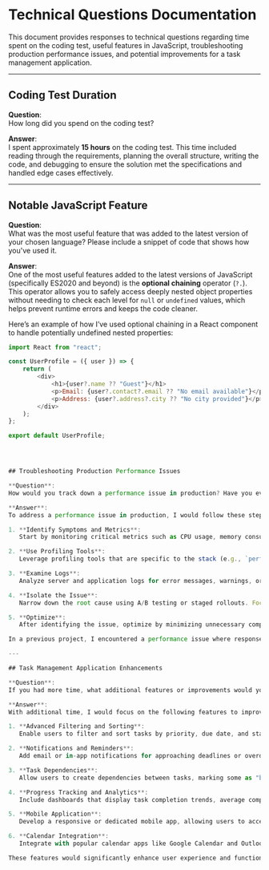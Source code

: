 # Technical Questions Documentation

This document provides responses to technical questions regarding time spent on the coding test, useful features in JavaScript, troubleshooting production performance issues, and potential improvements for a task management application.

---

## Coding Test Duration

**Question**:  
How long did you spend on the coding test?

**Answer**:  
I spent approximately **15 hours** on the coding test. This time included reading through the requirements, planning the overall structure, writing the code, and debugging to ensure the solution met the specifications and handled edge cases effectively.

---

## Notable JavaScript Feature

**Question**:  
What was the most useful feature that was added to the latest version of your chosen language? Please include a snippet of code that shows how you've used it.

**Answer**:  
One of the most useful features added to the latest versions of JavaScript (specifically ES2020 and beyond) is the **optional chaining** operator (`?.`). This operator allows you to safely access deeply nested object properties without needing to check each level for `null` or `undefined` values, which helps prevent runtime errors and keeps the code cleaner.

Here’s an example of how I’ve used optional chaining in a React component to handle potentially undefined nested properties:

```javascript
import React from "react";

const UserProfile = ({ user }) => {
	return (
		<div>
			<h1>{user?.name ?? "Guest"}</h1>
			<p>Email: {user?.contact?.email ?? "No email available"}</p>
			<p>Address: {user?.address?.city ?? "No city provided"}</p>
		</div>
	);
};

export default UserProfile;




## Troubleshooting Production Performance Issues

**Question**:  
How would you track down a performance issue in production? Have you ever had to do this?

**Answer**:  
To address a performance issue in production, I would follow these steps:

1. **Identify Symptoms and Metrics**:  
   Start by monitoring critical metrics such as CPU usage, memory consumption, response times, and error rates. This helps pinpoint areas of abnormal behavior and guides the investigation.

2. **Use Profiling Tools**:  
   Leverage profiling tools that are specific to the stack (e.g., `perf` for Linux, `gprof` for C++ code, or application monitoring platforms like New Relic, Dynatrace, or Prometheus). These tools reveal bottlenecks and performance hotspots in the application.

3. **Examine Logs**:  
   Analyze server and application logs for error messages, warnings, or unusual patterns, especially those indicating extended processing times. Logs can reveal problematic code paths or resource-intensive functions.

4. **Isolate the Issue**:  
   Narrow down the root cause using A/B testing or staged rollouts. Focusing on recent changes, if the issue is new, can help identify the specific trigger.

5. **Optimize**:  
   After identifying the issue, optimize by minimizing unnecessary computations, refining database queries, or refactoring code to enhance efficiency.

In a previous project, I encountered a performance issue where response times started increasing due to unoptimized database queries. By indexing key fields and simplifying query logic, I was able to restore acceptable performance levels.

---

## Task Management Application Enhancements

**Question**:  
If you had more time, what additional features or improvements would you consider adding to the task management application?

**Answer**:  
With additional time, I would focus on the following features to improve the task management application:

1. **Advanced Filtering and Sorting**:  
   Enable users to filter and sort tasks by priority, due date, and status, enhancing usability and efficiency in managing tasks.

2. **Notifications and Reminders**:  
   Add email or in-app notifications for approaching deadlines or overdue tasks to keep users informed and engaged.

3. **Task Dependencies**:  
   Allow users to create dependencies between tasks, marking some as "blocked" until prerequisite tasks are completed. This helps users plan and manage complex projects effectively.

4. **Progress Tracking and Analytics**:  
   Include dashboards that display task completion trends, average completion times, and other productivity insights.

5. **Mobile Application**:  
   Develop a responsive or dedicated mobile app, allowing users to access and manage tasks on the go.

6. **Calendar Integration**:  
   Integrate with popular calendar apps like Google Calendar and Outlook, enabling seamless task management across platforms.

These features would significantly enhance user experience and functionality, making the application more versatile and user-friendly.